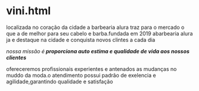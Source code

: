 # vini.html
<head>

<body>
</h1 sobre a barbearia alura</h1>

<p>localizada no coração da cidade a </strong> barbearia alura </strong> traz para o mercado o que a de melhor para seu cabelo e barba.fundada em 2019 abarbearia alura ja e destaque na cidade e conquista novos clintes a cada dia</p>
<p id missão><em>nossa missão é<strong> proporciona auto estima e qualidade de vida aos nossos clientes</strong/></em></p>

ofereceremos profissionais experientes e antenados as mudanças no muddo da moda.o atendimento possui padrão de exelencia e agilidade,garantindo qualidade e satisfação

